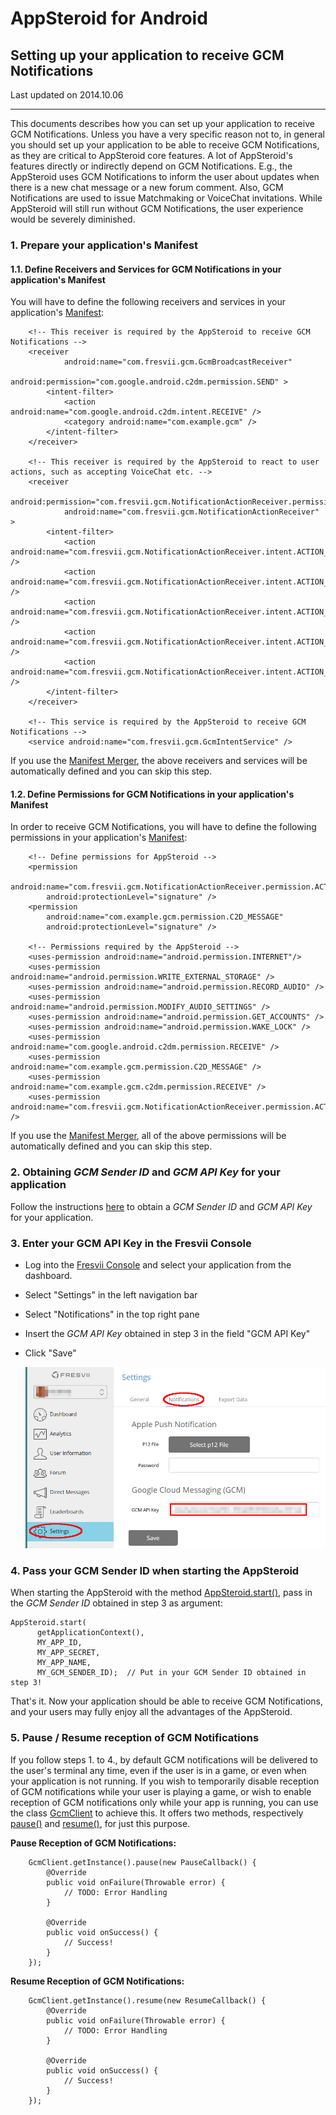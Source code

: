 
# AppSteroid for Android

## Setting up your application to receive GCM Notifications

Last updated on 2014.10.06

---

This documents describes how you can set up your application to receive GCM Notifications. Unless you have a very specific reason not to, in general you should set up your application to be able to receive GCM Notifications, as they are critical to AppSteroid core features. A lot of AppSteroid's features directly or indirectly depend on GCM Notifications. E.g., the AppSteroid uses GCM Notifications to inform the user about updates when there is a new chat message or a new forum comment. Also, GCM Notifications are used to issue Matchmaking or VoiceChat invitations. While AppSteroid will still run without GCM Notifications, the user experience would be severely diminished.


### 1. Prepare your application's Manifest

#### 1.1. Define Receivers and Services for GCM Notifications in your application's Manifest

You will have to define the following receivers and services in your application's [Manifest](./Manifest.md):

        <!-- This receiver is required by the AppSteroid to receive GCM Notifications -->
        <receiver
                android:name="com.fresvii.gcm.GcmBroadcastReceiver"
                android:permission="com.google.android.c2dm.permission.SEND" >
            <intent-filter>
                <action android:name="com.google.android.c2dm.intent.RECEIVE" />
                <category android:name="com.example.gcm" />
            </intent-filter>
        </receiver>
        
        <!-- This receiver is required by the AppSteroid to react to user actions, such as accepting VoiceChat etc. -->
        <receiver
                android:permission="com.fresvii.gcm.NotificationActionReceiver.permission.ACTION_RECEIVER"
                android:name="com.fresvii.gcm.NotificationActionReceiver" >
            <intent-filter>
                <action android:name="com.fresvii.gcm.NotificationActionReceiver.intent.ACTION_ACCEPT_FRIEND_REQUEST" />
                <action android:name="com.fresvii.gcm.NotificationActionReceiver.intent.ACTION_HIDE_FRIEND_REQUEST" />
                <action android:name="com.fresvii.gcm.NotificationActionReceiver.intent.ACTION_ACCEPT_VOICE_CHAT" />
                <action android:name="com.fresvii.gcm.NotificationActionReceiver.intent.ACTION_CLEAR_NOTIFICATION" />
                <action android:name="com.fresvii.gcm.NotificationActionReceiver.intent.ACTION_ACCEPT_GAME_INVITATION" />
            </intent-filter>
        </receiver>
        
        <!-- This service is required by the AppSteroid to receive GCM Notifications -->
        <service android:name="com.fresvii.gcm.GcmIntentService" />

 If you use the [Manifest Merger](./Manifest.md#ManifestMerger), the above receivers and services will be automatically defined and you can skip this step.


#### 1.2. Define Permissions  for GCM Notifications in your application's Manifest

In order to receive GCM Notifications, you will have to define the following permissions in your application's [Manifest](./Manifest.md):

        <!-- Define permissions for AppSteroid -->
        <permission
            android:name="com.fresvii.gcm.NotificationActionReceiver.permission.ACTION_RECEIVER"
            android:protectionLevel="signature" />
        <permission
            android:name="com.example.gcm.permission.C2D_MESSAGE"
            android:protectionLevel="signature" />
        
        <!-- Permissions required by the AppSteroid -->
        <uses-permission android:name="android.permission.INTERNET"/>
        <uses-permission android:name="android.permission.WRITE_EXTERNAL_STORAGE" />
        <uses-permission android:name="android.permission.RECORD_AUDIO" />
        <uses-permission android:name="android.permission.MODIFY_AUDIO_SETTINGS" />
        <uses-permission android:name="android.permission.GET_ACCOUNTS" />
        <uses-permission android:name="android.permission.WAKE_LOCK" />   
        <uses-permission android:name="com.google.android.c2dm.permission.RECEIVE" />
        <uses-permission android:name="com.example.gcm.permission.C2D_MESSAGE" />
        <uses-permission android:name="com.example.gcm.c2dm.permission.RECEIVE" />
        <uses-permission android:name="com.fresvii.gcm.NotificationActionReceiver.permission.ACTION_RECEIVER" />

If you use the [Manifest Merger](./Manifest.md#ManifestMerger), all of the above permissions will be automatically defined and you can skip this step.


### 2. Obtaining *GCM Sender ID* and *GCM API Key* for your application

Follow the instructions [here](https://developer.android.com/google/gcm/gs.html) to obtain a *GCM Sender ID* and *GCM API Key* for your application.


### 3. Enter your GCM API Key in the Fresvii Console

- Log into the [Fresvii Console](https://fresvii.com) and select your application from the dashboard.
- Select "Settings" in the left navigation bar
- Select "Notifications" in the top right pane
- Insert the *GCM API Key* obtained in step 3 in the field "GCM API Key"
- Click "Save"

  ![](../Images/FresviiConsoleGcm.png)


### 4. Pass your GCM Sender ID when starting the AppSteroid

When starting the AppSteroid with the method [AppSteroid.start()](../ReferenceManual/AndroidSDK.md#com_fresvii_AppSteroid_void_start_Context_String_String_String_String), pass in the *GCM Sender ID* obtained in step 3 as argument:

    AppSteroid.start(
          getApplicationContext(),
          MY_APP_ID,
          MY_APP_SECRET,
          MY_APP_NAME,
          MY_GCM_SENDER_ID);  // Put in your GCM Sender ID obtained in step 3!

That's it. Now your application should be able to receive GCM Notifications, and your users may fully enjoy all the advantages of the AppSteroid.
          

### 5. Pause / Resume reception of GCM Notifications

If you follow steps 1. to 4., by default GCM notifications will be delivered to the user's terminal any time, even if the user is in a game, or even when your application is not running. If you wish to temporarily disable reception of GCM notifications while your user is playing a game, or wish to enable reception of GCM notifications only while your app is running, you can use the class [GcmClient](../ReferenceManual/GcmClient.md) to achieve this. It offers two methods, respectively [pause()](../ReferenceManual/GcmClient.md#com_fresvii_gcm_GcmClient_void_pause_GcmClient_PauseCallback) and [resume()](../ReferenceManual/GcmClient.md#com_fresvii_gcm_GcmClient_void_resume_GcmClient_ResumeCallback), for just this purpose.

**Pause Reception of GCM Notifications:**

    	GcmClient.getInstance().pause(new PauseCallback() {
			@Override
			public void onFailure(Throwable error) {
				// TODO: Error Handling
			}
			
			@Override
			public void onSuccess() {
				// Success!
			}
		});
		

**Resume Reception of GCM Notifications:**

    	GcmClient.getInstance().resume(new ResumeCallback() {
			@Override
			public void onFailure(Throwable error) {
				// TODO: Error Handling
			}
			
			@Override
			public void onSuccess() {
				// Success!
			}
		});

